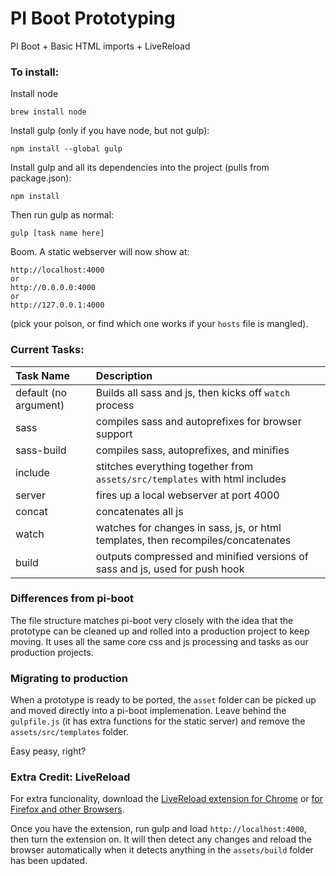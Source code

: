 # PI Boot Prototyping

PI Boot + Basic HTML imports + LiveReload

### To install:

Install node

    brew install node

Install gulp (only if you have node, but not gulp):

    npm install --global gulp

Install gulp and all its dependencies into the project (pulls from package.json):

    npm install

Then run gulp as normal:

    gulp [task name here]

Boom. A static webserver will now show at:

    http://localhost:4000
    or
    http://0.0.0.0:4000
    or
    http://127.0.0.1:4000

(pick your poison, or find which one works if your `hosts` file is mangled).

### Current Tasks:

|Task Name|Description|
|:--------|:----------|
|default (no argument) | Builds all sass and js, then kicks off `watch` process |
| sass | compiles sass and autoprefixes for browser support |
| sass-build | compiles sass, autoprefixes, and minifies |
| include | stitches everything together from `assets/src/templates` with html includes |
| server | fires up a local webserver at port 4000 |
| concat | concatenates all js |
| watch  | watches for changes in sass, js, or html templates, then recompiles/concatenates |
| build | outputs compressed and minified versions of sass and js, used for push hook |


### Differences from pi-boot

The file structure matches pi-boot very closely with the idea that the prototype can be cleaned up and rolled into a production project to keep moving. It uses all the same core css and js processing and tasks as our production projects.

### Migrating to production

When a prototype is ready to be ported, the `asset` folder can be picked up and moved directly into a pi-boot implemenation. Leave behind the `gulpfile.js` (it has extra functions for the static server) and remove the `assets/src/templates` folder.

Easy peasy, right?

### Extra Credit: LiveReload

For extra funcionality, download the [LiveReload extension for Chrome](https://chrome.google.com/webstore/detail/livereload/jnihajbhpnppcggbcgedagnkighmdlei?hl=en-US) or [for Firefox and other Browsers](http://feedback.livereload.com/knowledgebase/articles/86242-how-do-i-install-and-use-the-browser-extensions-).

Once you have the extension, run gulp and load `http://localhost:4000`, then turn the extension on. It will then detect any changes and reload the browser automatically when it detects anything in the `assets/build` folder has been updated.
